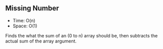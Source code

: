 Missing Number
---
- Time: O(n)
- Space: O(1)

Finds the what the sum of an (0 to n) array should be, then subtracts the actual sum of the array argument.
